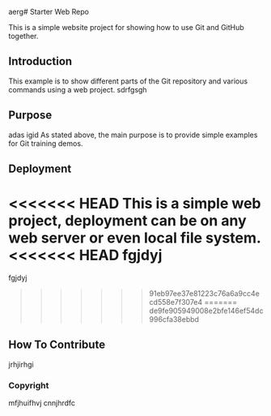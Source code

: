 aerg# Starter Web Repo

This is a simple website project for showing how to use Git and GitHub together.

## Introduction
This example is to show different parts of the Git repository and various commands using a web project.
sdrfgsgh
## Purpose
adas
igid
As stated above, the main purpose is to provide simple examples for Git training demos.

## Deployment

<<<<<<< HEAD
This is a simple web project, deployment can be on any web server or even local file system.
<<<<<<< HEAD
fgjdyj 
=======
fgjdyj
>>>>>>> 91eb97ee37e81223c76a6a9cc4ecd558e7f307e4
=======
>>>>>>> de9fe905949008e2bfe146ef54dc996cfa38ebbd
## How To Contribute
jrhjirhgi

### Copyright

mfjhuifhvj
cnnjhrdfc
